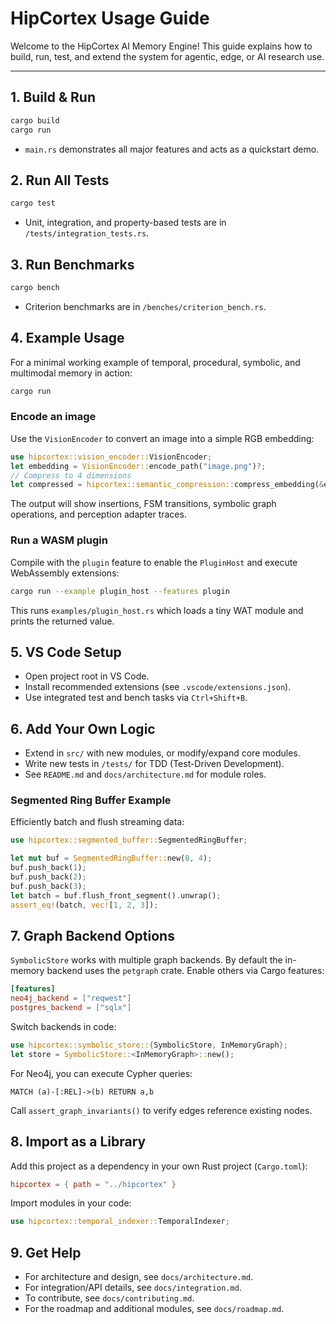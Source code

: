 # HipCortex Usage Guide

Welcome to the HipCortex AI Memory Engine! This guide explains how to build, run,
test, and extend the system for agentic, edge, or AI research use.

---

## 1. Build & Run

```sh
cargo build
cargo run
```

* `main.rs` demonstrates all major features and acts as a quickstart demo.

## 2. Run All Tests

```sh
cargo test
```

* Unit, integration, and property-based tests are in `/tests/integration_tests.rs`.

## 3. Run Benchmarks

```sh
cargo bench
```

* Criterion benchmarks are in `/benches/criterion_bench.rs`.

## 4. Example Usage

For a minimal working example of temporal, procedural, symbolic, and multimodal memory in action:

```sh
cargo run
```

### Encode an image

Use the `VisionEncoder` to convert an image into a simple RGB embedding:

```rust
use hipcortex::vision_encoder::VisionEncoder;
let embedding = VisionEncoder::encode_path("image.png")?;
// Compress to 4 dimensions
let compressed = hipcortex::semantic_compression::compress_embedding(&embedding, 4);
```

The output will show insertions, FSM transitions, symbolic graph operations, and perception adapter traces.

### Run a WASM plugin

Compile with the `plugin` feature to enable the `PluginHost` and execute WebAssembly extensions:

```sh
cargo run --example plugin_host --features plugin
```

This runs `examples/plugin_host.rs` which loads a tiny WAT module and prints the returned value.

## 5. VS Code Setup

* Open project root in VS Code.
* Install recommended extensions (see `.vscode/extensions.json`).
* Use integrated test and bench tasks via `Ctrl+Shift+B`.

## 6. Add Your Own Logic

* Extend in `src/` with new modules, or modify/expand core modules.
* Write new tests in `/tests/` for TDD (Test-Driven Development).
* See `README.md` and `docs/architecture.md` for module roles.

### Segmented Ring Buffer Example

Efficiently batch and flush streaming data:

```rust
use hipcortex::segmented_buffer::SegmentedRingBuffer;

let mut buf = SegmentedRingBuffer::new(8, 4);
buf.push_back(1);
buf.push_back(2);
buf.push_back(3);
let batch = buf.flush_front_segment().unwrap();
assert_eq!(batch, vec![1, 2, 3]);
```

## 7. Graph Backend Options

`SymbolicStore` works with multiple graph backends. By default the in-memory
backend uses the `petgraph` crate. Enable others via Cargo features:

```toml
[features]
neo4j_backend = ["reqwest"]
postgres_backend = ["sqlx"]
```

Switch backends in code:

```rust
use hipcortex::symbolic_store::{SymbolicStore, InMemoryGraph};
let store = SymbolicStore::<InMemoryGraph>::new();
```

For Neo4j, you can execute Cypher queries:

```cypher
MATCH (a)-[:REL]->(b) RETURN a,b
```

Call `assert_graph_invariants()` to verify edges reference existing nodes.

## 8. Import as a Library

Add this project as a dependency in your own Rust project (`Cargo.toml`):

```toml
hipcortex = { path = "../hipcortex" }
```

Import modules in your code:

```rust
use hipcortex::temporal_indexer::TemporalIndexer;
```

## 9. Get Help

* For architecture and design, see `docs/architecture.md`.
* For integration/API details, see `docs/integration.md`.
* To contribute, see `docs/contributing.md`.
* For the roadmap and additional modules, see `docs/roadmap.md`.
